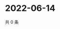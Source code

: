 # 2022-06-14

共 0 条

<!-- BEGIN WEIBO -->
<!-- 最后更新时间 Tue Jun 14 2022 17:17:32 GMT+0800 (China Standard Time) -->

<!-- END WEIBO -->
